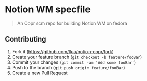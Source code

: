 # Notion WM specfile
> An Copr scm repo for building Notion WM on fedora

## Contributing

1. Fork it (<https://github.com/llua/notion-copr/fork>)
2. Create your feature branch (`git checkout -b feature/fooBar`)
3. Commit your changes (`git commit -am 'Add some fooBar'`)
4. Push to the branch (`git push origin feature/fooBar`)
5. Create a new Pull Request
